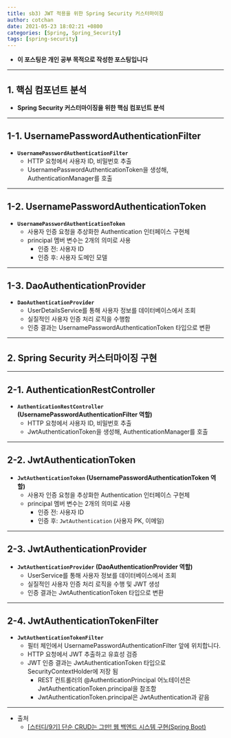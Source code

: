 ```yaml
---
title: sb3) JWT 적용을 위한 Spring Security 커스터마이징
author: cotchan 
date: 2021-05-23 18:02:21 +0800 
categories: [Spring, Spring_Security]
tags: [spring-security] 
---
```


+ **이 포스팅은 개인 공부 목적으로 작성한 포스팅입니다**

---

## 1. 핵심 컴포넌트 분석 

+ **Spring Security 커스터마이징을 위한 핵심 컴포넌트 분석**

---

## 1-1. UsernamePasswordAuthenticationFilter

+ **`UsernamePasswordAuthenticationFilter`**
  + HTTP 요청에서 사용자 ID, 비밀번호 추출
  + UsernamePasswordAuthenticationToken을 생성해, AuthenticationManager를 호출

---

## 1-2. UsernamePasswordAuthenticationToken

+ **`UsernamePasswordAuthenticationToken`**
  + 사용자 인증 요청을 추상화한 Authentication 인터페이스 구현체
  + principal 멤버 변수는 2개의 의미로 사용
    + 인증 전: 사용자 ID
    + 인증 후: 사용자 도메인 모델

---

## 1-3. DaoAuthenticationProvider

+ **`DaoAuthenticationProvider`**
  + UserDetailsService를 통해 사용자 정보를 데이터베이스에서 조회
  + 실질적인 사용자 인증 처리 로직을 수행함
  + 인증 결과는 UsernamePasswordAuthenticationToken 타입으로 변환

---

## 2. Spring Security 커스터마이징 구현
 
---

## 2-1. AuthenticationRestController

+ **`AuthenticationRestController` (UsernamePasswordAuthenticationFilter 역할)**
  + HTTP 요청에서 사용자 ID, 비밀번호 추출
  + JwtAuthenticationToken을 생성해, AuthenticationManager를 호출

---

## 2-2. JwtAuthenticationToken

+ **`JwtAuthenticationToken` (UsernamePasswordAuthenticationToken 역할)**
  + 사용자 인증 요청을 추상화한 Authentication 인터페이스 구현체
  + principal 멤버 변수는 2개의 의미로 사용
    + 인증 전: 사용자 ID
    + 인증 후: `JwtAuthentication` (사용자 PK, 이메일)

---

## 2-3. JwtAuthenticationProvider

+ **`JwtAuthenticationProvider` (DaoAuthenticationProvider 역할)**
  + UserService를 통해 사용자 정보를 데이터베이스에서 조회
  + 실질적인 사용자 인증 처리 로직을 수행 및 JWT 생성
  + 인증 결과는 JwtAuthenticationToken 타입으로 변환

---

## 2-4. JwtAuthenticationTokenFilter

+ **`JwtAuthenticationTokenFilter`**
  + 필터 체인에서 UsernamePasswordAuthenticationFilter 앞에 위치합니다.
  + HTTP 요청에서 JWT 추출하고 유효성 검증
  + JWT 인증 결과는 JwtAuthenticationToken 타입으로 SecurityContextHolder에 저장 됨
    + REST 컨트롤러의 @AuthenticationPrincipal 어노테이션은 JwtAuthenticationToken.principal을 참조함
    + JwtAuthenticationToken.principal은 JwtAuthentication과 같음

---

+ 출처
    + [[스터디/9기] 단순 CRUD는 그만! 웹 백엔드 시스템 구현(Spring Boot)](https://programmers.co.kr/learn/courses/11694) 

